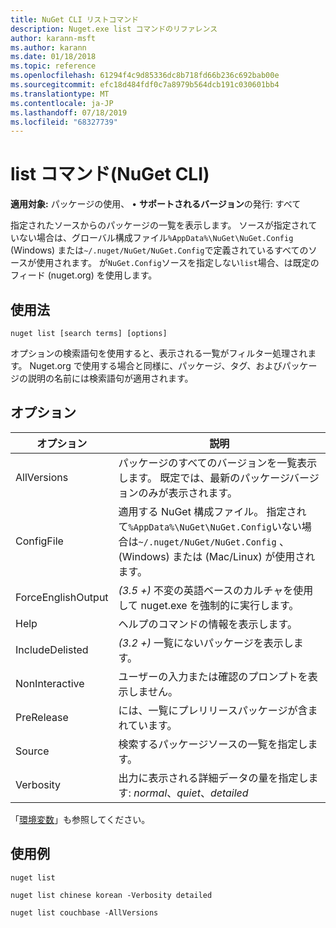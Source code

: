 ```yaml
---
title: NuGet CLI リストコマンド
description: Nuget.exe list コマンドのリファレンス
author: karann-msft
ms.author: karann
ms.date: 01/18/2018
ms.topic: reference
ms.openlocfilehash: 61294f4c9d85336dc8b718fd66b236c692bab00e
ms.sourcegitcommit: efc18d484fdf0c7a8979b564dcb191c030601bb4
ms.translationtype: MT
ms.contentlocale: ja-JP
ms.lasthandoff: 07/18/2019
ms.locfileid: "68327739"
---
```

# <a name="list-command-nuget-cli"></a>list コマンド(NuGet CLI)

**適用対象:** パッケージの使用、 &bullet; **サポートされるバージョン**の発行: すべて

指定されたソースからのパッケージの一覧を表示します。 ソースが指定されていない場合は、グローバル構成ファイル`%AppData%\NuGet\NuGet.Config` (Windows) または`~/.nuget/NuGet/NuGet.Config`で定義されているすべてのソースが使用されます。 が`NuGet.Config`ソースを指定しない`list`場合、は既定のフィード (nuget.org) を使用します。

## <a name="usage"></a>使用法

```cli
nuget list [search terms] [options]
```

オプションの検索語句を使用すると、表示される一覧がフィルター処理されます。 Nuget.org で使用する場合と同様に、パッケージ、タグ、およびパッケージの説明の名前には検索語句が適用されます。

## <a name="options"></a>オプション

| オプション | 説明 |
| --- | --- |
| AllVersions | パッケージのすべてのバージョンを一覧表示します。 既定では、最新のパッケージバージョンのみが表示されます。 |
| ConfigFile | 適用する NuGet 構成ファイル。 指定されて`%AppData%\NuGet\NuGet.Config`いない場合は`~/.nuget/NuGet/NuGet.Config` 、(Windows) または (Mac/Linux) が使用されます。|
| ForceEnglishOutput | *(3.5 +)* 不変の英語ベースのカルチャを使用して nuget.exe を強制的に実行します。 |
| Help | ヘルプのコマンドの情報を表示します。 |
| IncludeDelisted | *(3.2 +)* 一覧にないパッケージを表示します。 |
| NonInteractive | ユーザーの入力または確認のプロンプトを表示しません。 |
| PreRelease | には、一覧にプレリリースパッケージが含まれています。 |
| Source | 検索するパッケージソースの一覧を指定します。 |
| Verbosity | 出力に表示される詳細データの量を指定します: *normal*、*quiet*、*detailed* |

「[環境変数](cli-ref-environment-variables.md)」も参照してください。

## <a name="examples"></a>使用例

```cli
nuget list

nuget list chinese korean -Verbosity detailed

nuget list couchbase -AllVersions
```
